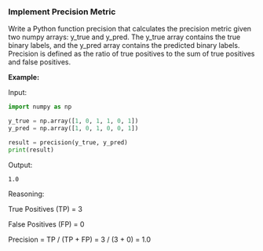 ### Implement Precision Metric

Write a Python function precision that calculates the precision metric given two numpy arrays: y_true and y_pred. 
The y_true array contains the true binary labels, and the y_pred array contains the predicted binary labels. 
Precision is defined as the ratio of true positives to the sum of true positives and false positives.

**Example:**

Input:
```python
import numpy as np

y_true = np.array([1, 0, 1, 1, 0, 1])
y_pred = np.array([1, 0, 1, 0, 0, 1])

result = precision(y_true, y_pred)
print(result)
```

Output:
```
1.0
```

Reasoning:

True Positives (TP) = 3

False Positives (FP) = 0

Precision = TP / (TP + FP) = 3 / (3 + 0) = 1.0